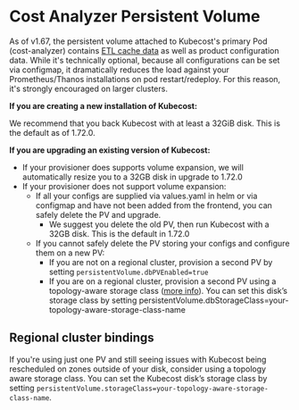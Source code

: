 # Cost Analyzer Persistent Volume

As of v1.67, the persistent volume attached to Kubecost's primary Pod (cost-analyzer) contains [ETL cache data](cost-model-deprecated.md#caching-overview) as well as product configuration data. While it's technically optional, because all configurations can be set via configmap, it dramatically reduces the load against your Prometheus/Thanos installations on pod restart/redeploy. For this reason, it's strongly encouraged on larger clusters.

**If you are creating a new installation of Kubecost:**

We recommend that you back Kubecost with at least a 32GiB disk. This is the default as of 1.72.0.

**If you are upgrading an existing version of Kubecost:**

* If your provisioner does supports volume expansion, we will automatically resize you to a 32GB disk in upgrade to 1.72.0
* If your provisioner does not support volume expansion:
  * If all your configs are supplied via values.yaml in helm or via configmap and have not been added from the frontend, you can safely delete the PV and upgrade.
    * We suggest you delete the old PV, then run Kubecost with a 32GB disk. This is the default in 1.72.0
  * If you cannot safely delete the PV storing your configs and configure them on a new PV:
    * If you are not on a regional cluster, provision a second PV by setting `persistentVolume.dbPVEnabled=true`
    * If you are on a regional cluster, provision a second PV using a topology-aware storage class ([more info](https://kubernetes.io/blog/2018/10/11/topology-aware-volume-provisioning-in-kubernetes/#getting-started)). You can set this disk’s storage class by setting persistentVolume.dbStorageClass=your-topology-aware-storage-class-name

## Regional cluster bindings

If you're using just one PV and still seeing issues with Kubecost being rescheduled on zones outside of your disk, consider using a topology aware storage class. You can set the Kubecost disk’s storage class by setting `persistentVolume.storageClass=your-topology-aware-storage-class-name`.
